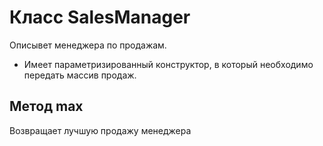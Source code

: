 # Класс SalesManager
Описывет менеджера по продажам.
* Имеет параметризированный конструктор, в который необходимо передать массив продаж.

## Метод max 
Возвращает лучшую продажу менеджера
